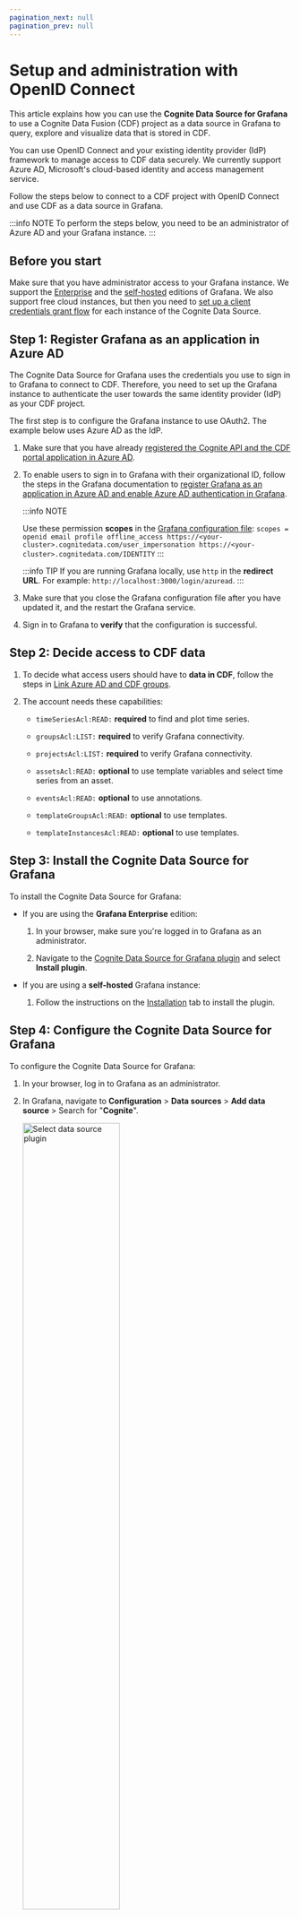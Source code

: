 ```yaml
---
pagination_next: null
pagination_prev: null
---
```


# Setup and administration with OpenID Connect

This article explains how you can use the **Cognite Data Source for Grafana** to use a Cognite Data Fusion (CDF) project as a data source in Grafana to query, explore and visualize data that is stored in CDF.

You can use OpenID Connect and your existing identity provider (IdP) framework to manage access to CDF data securely. We currently support Azure AD, Microsoft's cloud-based identity and access management service.

Follow the steps below to connect to a CDF project with OpenID Connect and use CDF as a data source in Grafana.

:::info NOTE
To perform the steps below, you need to be an administrator of Azure AD and your Grafana instance.
:::

## Before you start

Make sure that you have administrator access to your Grafana instance. We support the [Enterprise](https://grafana.com/products/enterprise/grafana/) and the [self-hosted](https://grafana.com/docs/grafana/latest/installation/) editions of Grafana. We also support free cloud instances, but then you need to [set up a client credentials grant flow](#set-up-a-client-credentials-grant-flow) for each instance of the Cognite Data Source.

## Step 1: Register Grafana as an application in Azure AD

The Cognite Data Source for Grafana uses the credentials you use to sign in to Grafana to connect to CDF. Therefore, you need to set up the Grafana instance to authenticate the user towards the same identity provider (IdP) as your CDF project.

The first step is to configure the Grafana instance to use OAuth2. The example below uses Azure AD as the IdP.

1.  Make sure that you have already [registered the Cognite API and the CDF portal application in Azure AD](../../../access/guides/configure_cdf_azure_oidc.md).
1.  To enable users to sign in to Grafana with their organizational ID, follow the steps in the Grafana documentation to [register Grafana as an application in Azure AD and enable Azure AD authentication in Grafana](https://grafana.com/docs/grafana/latest/auth/azuread/).

    :::info NOTE

    Use these permission **scopes** in the [Grafana configuration file](https://grafana.com/docs/grafana/latest/administration/configuration/#config-file-locations):
    `scopes = openid email profile offline_access https://<your-cluster>.cognitedata.com/user_impersonation https://<your-cluster>.cognitedata.com/IDENTITY`
    :::

    :::info TIP
    If you are running Grafana locally, use `http` in the **redirect URL**. For example: `http://localhost:3000/login/azuread`.
    :::

1.  Make sure that you close the Grafana configuration file after you have updated it, and the restart the Grafana service.

1.  Sign in to Grafana to **verify** that the configuration is successful.

## Step 2: Decide access to CDF data

1.  To decide what access users should have to **data in CDF**, follow the steps in [Link Azure AD and CDF groups](../../../access/guides/create_groups_oidc.md).

2. The account needs these capabilities:

   - `timeSeriesAcl:READ:` **required** to find and plot time series.

   - `groupsAcl:LIST:` **required** to verify Grafana connectivity.

   - `projectsAcl:LIST:` **required** to verify Grafana connectivity.

   - `assetsAcl:READ:` **optional** to use template variables and select time series from an asset.

   - `eventsAcl:READ:` **optional** to use annotations.

   - `templateGroupsAcl:READ:` **optional** to use templates.

   - `templateInstancesAcl:READ:` **optional** to use templates.

## Step 3: Install the Cognite Data Source for Grafana

To install the Cognite Data Source for Grafana:

- If you are using the **Grafana Enterprise** edition:

  1. In your browser, make sure you're logged in to Grafana as an administrator.

  2. Navigate to the [Cognite Data Source for Grafana plugin](https://grafana.com/grafana/plugins/cognitedata-datasource) and select **Install plugin**.

- If you are using a **self-hosted** Grafana instance:

  1. Follow the instructions on the [Installation](https://grafana.com/grafana/plugins/cognitedata-datasource/?tab=installation) tab to install the plugin.

## Step 4: Configure the Cognite Data Source for Grafana

To configure the Cognite Data Source for Grafana:

1. In your browser, log in to Grafana as an administrator.

1. In Grafana, navigate to **Configuration** > **Data sources** > **Add data source** > Search for "**Cognite**".

   <img className="screenshot" src="https://apps-cdn.cogniteapp.com/@cognite/docs-portal-images/1.0.0/images/cdf/dashboards/grafana/grafana_config_select_datasource.png" alt="Select data source plugin " width="60%"/>

1. Enter your **project name**, the **API URL** and select **Forward OAuth Identity**.

   <img className="screenshot" src="https://apps-cdn.cogniteapp.com/@cognite/docs-portal-images/1.0.0/images/cdf/dashboards/grafana/grafana_configure_plugin.png" alt="Configure data source " width="60%"/>

   :::info NOTE
   The Grafana free tier does not allow you to set an identity provider for the whole Grafana instance, and you can not select a **Forward OAuth Identity**. Instead, you need to [set up a client credentials grant flow](#set-up-a-client-credentials-grant-flow) for each instance of the Cognite Data Source.
   :::

1. Click **Save & Test** to validate your Cognite credentials.
1. **Verify** that the configuration is successful: Sign in to Grafana with a non-admin identity and [create a dashboard](timeseries.md#create-a-dashboard) to confirm that regular users in your Azure AD can access Grafana and work with data from CDF.

**Learn more** about managing Grafana at [grafana.com](https://grafana.com/) and [community.grafana.com](https://community.grafana.com/).

## Set up a client credentials grant flow

In some cases, for example, if you're using the Grafana free tier, you can not set up an identity provider for the whole Grafana instance. Instead, follow these steps to set up a client credentials grant flow for each instance of the Cognite Data Source:

1. Navigate to your Grafana instance.
2. Open **Data Source settings**.
3. Disable **Forward OAuth identity**.
4. Enable **OAuth2 client credentials**.
5. Fill in the necessary credentials.
6. Click **Save & Test** to validate your Cognite credentials.

   <img className="screenshot" src="https://apps-cdn.cogniteapp.com/@cognite/docs-portal-images/1.0.0/images/cdf/dashboards/grafana/config-client-credentials.png" alt="Configure client credentials " width="60%"/>
